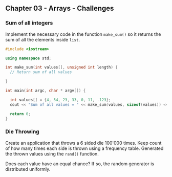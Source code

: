 ## Chapter 03 - Arrays - Challenges

### Sum of all integers

Implement the necessary code in the function `make_sum()` so it returns the sum of all the elements inside `list`.

```c++
#include <iostream>

using namespace std;

int make_sum(int values[], unsigned int length) {
  // Return sum of all values

}

int main(int argc, char * argv[]) {

  int values[] = {4, 54, 23, 33, 0, 11, -123};
  cout << "Sum of all values = " << make_sum(values, sizeof(values)) << endl;

  return 0;
}
```

### Die Throwing

Create an application that throws a 6 sided die 100'000 times. Keep count of how many times each side is thrown using a frequency table. Generated the thrown values using the `rand()` function.

Does each value have an equal chance? If so, the random generator is distributed uniformly.